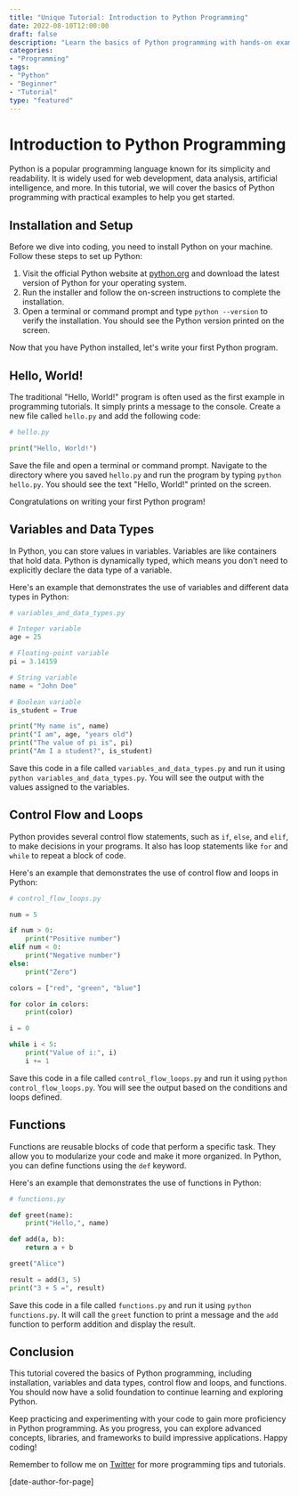 ```yaml
---
title: "Unique Tutorial: Introduction to Python Programming"
date: 2022-08-10T12:00:00
draft: false
description: "Learn the basics of Python programming with hands-on examples."
categories:
- "Programming"
tags:
- "Python"
- "Beginner"
- "Tutorial"
type: "featured"
---
```


# Introduction to Python Programming

Python is a popular programming language known for its simplicity and readability. It is widely used for web development, data analysis, artificial intelligence, and more. In this tutorial, we will cover the basics of Python programming with practical examples to help you get started.

## Installation and Setup

Before we dive into coding, you need to install Python on your machine. Follow these steps to set up Python:

1. Visit the official Python website at [python.org](https://python.org) and download the latest version of Python for your operating system.
2. Run the installer and follow the on-screen instructions to complete the installation.
3. Open a terminal or command prompt and type `python --version` to verify the installation. You should see the Python version printed on the screen.

Now that you have Python installed, let's write your first Python program.

## Hello, World!

The traditional "Hello, World!" program is often used as the first example in programming tutorials. It simply prints a message to the console. Create a new file called `hello.py` and add the following code:

```python
# hello.py

print("Hello, World!")
```

Save the file and open a terminal or command prompt. Navigate to the directory where you saved `hello.py` and run the program by typing `python hello.py`. You should see the text "Hello, World!" printed on the screen.

Congratulations on writing your first Python program!

## Variables and Data Types

In Python, you can store values in variables. Variables are like containers that hold data. Python is dynamically typed, which means you don't need to explicitly declare the data type of a variable.

Here's an example that demonstrates the use of variables and different data types in Python:

```python
# variables_and_data_types.py

# Integer variable
age = 25

# Floating-point variable
pi = 3.14159

# String variable
name = "John Doe"

# Boolean variable
is_student = True

print("My name is", name)
print("I am", age, "years old")
print("The value of pi is", pi)
print("Am I a student?", is_student)
```

Save this code in a file called `variables_and_data_types.py` and run it using `python variables_and_data_types.py`. You will see the output with the values assigned to the variables.

## Control Flow and Loops

Python provides several control flow statements, such as `if`, `else`, and `elif`, to make decisions in your programs. It also has loop statements like `for` and `while` to repeat a block of code.

Here's an example that demonstrates the use of control flow and loops in Python:

```python
# control_flow_loops.py

num = 5

if num > 0:
    print("Positive number")
elif num < 0:
    print("Negative number")
else:
    print("Zero")

colors = ["red", "green", "blue"]

for color in colors:
    print(color)

i = 0

while i < 5:
    print("Value of i:", i)
    i += 1
```

Save this code in a file called `control_flow_loops.py` and run it using `python control_flow_loops.py`. You will see the output based on the conditions and loops defined.

## Functions

Functions are reusable blocks of code that perform a specific task. They allow you to modularize your code and make it more organized. In Python, you can define functions using the `def` keyword.

Here's an example that demonstrates the use of functions in Python:

```python
# functions.py

def greet(name):
    print("Hello,", name)

def add(a, b):
    return a + b

greet("Alice")

result = add(3, 5)
print("3 + 5 =", result)
```

Save this code in a file called `functions.py` and run it using `python functions.py`. It will call the `greet` function to print a message and the `add` function to perform addition and display the result.

## Conclusion

This tutorial covered the basics of Python programming, including installation, variables and data types, control flow and loops, and functions. You should now have a solid foundation to continue learning and exploring Python.

Keep practicing and experimenting with your code to gain more proficiency in Python programming. As you progress, you can explore advanced concepts, libraries, and frameworks to build impressive applications. Happy coding!

Remember to follow me on [Twitter](https://twitter.com/yourhandle) for more programming tips and tutorials.

[date-author-for-page]


